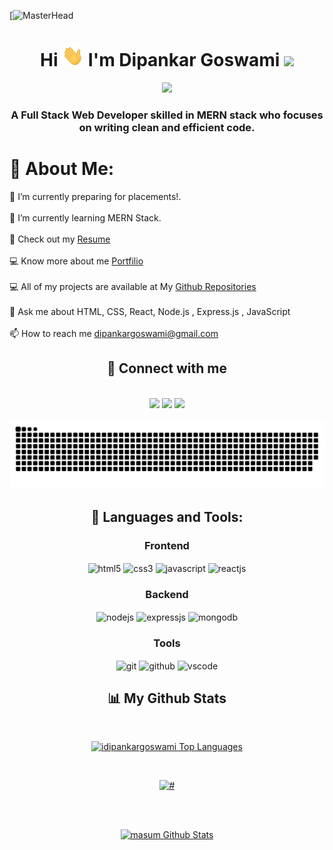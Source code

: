<!----------------------------------- Banner Section ------------------------------------>

[![MasterHead](https://camo.githubusercontent.com/06ed4c34761d1f1537ebc1198901bdd890184375a751313bb6721caf2c1d8c2e/68747470733a2f2f6d69726f2e6d656469756d2e636f6d2f76322f726573697a653a6669743a313335382f312a2d6e744c33447376632d644a35634c475274537545772e676966)
<!----------------------------------- Heading Section ------------------------------------>
<h1 align="center">
    Hi
    <img src="https://raw.githubusercontent.com/ABSphreak/ABSphreak/master/gifs/Hi.gif" width="35">
    I'm Dipankar Goswami
    <img src="https://camo.githubusercontent.com/d3359cb00ab0b5ed8f2e1fe3fceb4fbaf3b614340f8c0db99c17b9f50b351770/68747470733a2f2f656d6f6a69732e736c61636b6d6f6a69732e636f6d2f656d6f6a69732f696d616765732f313533313834393433302f343234362f626c6f622d73756e676c61737365732e6769663f31353331383439343330"
        width="35">
</h1>
<p align="center">
    <a href="">
        <img
            src="https://readme-typing-svg.demolab.com/?lines=Hi! Myself Dipankar Goswami;A Full-Stack%20Web%20Developer 👨🏻‍💻; Curious%20to%20learn%20new%20things !&font=Fira%20Code&center=true&width=440&height=45&color=#7f6ce0&vCenter=true&size=22&pause=1000"></a>
</p>
<!----------------------------------- About Section ------------------------------------>

<h3 align="center">A Full Stack Web Developer skilled in MERN stack who focuses on writing clean and efficient code.
</h3>



<p><img align="right" src="https://www.wingstechsolutions.com/wp-content/uploads/2022/03/full-stack-development.gif"
        alt="" width="55%"; /></p>

# 💫 About Me:

🔭 I’m currently preparing for placements!.<br>
<br>🌱 I’m currently learning MERN Stack.<br>
<br>📄 Check out my [Resume]()<br>
<br>💻 Know more about me [Portfilio]()<br>
<br>💻 All of my projects are available at My [Github Repositories]()<br>
<br>💬 Ask me about HTML, CSS, React, Node.js , Express.js , JavaScript<br>
<br>📫 How to reach me dipankargoswami@gmail.com<br>

<!-- Connect with me -->

<h2 align="center">📱 Connect with me</h2>
<br />
<div align="center">
    <a target="_blank" href="#"> <img
            src="https://img.shields.io/badge/LinkedIn-0077B5?style=for-the-badge&logo=linkedin&logoColor=white" /></a>
    <a target="_blank" href="dipankargoswami@1804"><img
            src="https://img.shields.io/badge/Gmail-D14836?style=for-the-badge&logo=gmail&logoColor=white" /></a>
    <a target="_blank" href="https://github.com/idipankargoswami"><img
            src="https://img.shields.io/badge/GitHub-100000?style=for-the-badge&logo=github&logoColor=white" /></a>
</div>
<br />

<img src="https://github.com/1999AZZAR/1999AZZAR/blob/main/resources/img/grid-snake.svg" />
<br />

<!-- Languages and Tools -->


<h2 align="center">🚀 Languages and Tools:</h2>
<!-- <br /> -->
<div align="center">
    <div align="center">
        <h3 align="center">Frontend</h3>
        <img src="https://img.shields.io/badge/html5-%23E34F26.svg?style=for-the-badge&logo=html5&logoColor=white"
            align="center" alt="html5">
        <img src="https://img.shields.io/badge/css3-%231572B6.svg?style=for-the-badge&logo=css3&logoColor=white"
            align="center" alt="css3">
        <img src="https://img.shields.io/badge/javascript-%23323330.svg?style=for-the-badge&logo=javascript&logoColor=%23F7DF1E"
            align="center" alt="javascript">
        <img src="https://img.shields.io/badge/React-20232A?style=for-the-badge&logo=react&logoColor=61DAFB"
            align="center" alt="reactjs" />
        <!-- <img src="https://img.shields.io/badge/Redux-593D88?style=for-the-badge&logo=redux&logoColor=white"
            align="center" alt="redux" /> -->
        <!-- <img src='https://img.shields.io/badge/typescript-%23007ACC.svg?style=for-the-badge&logo=typescript&logoColor=white'
            align='center' alt='typescript' /> -->
        <!-- <img src="https://img.shields.io/badge/Material%20UI-007FFF?style=for-the-badge&logo=mui&logoColor=white"
            align="center" alt="material-ui" /> -->
        <br>
        <!-- <img src='https://img.shields.io/badge/Next-black?style=for-the-badge&logo=next.js&logoColor=white'
            align='center' alt='next' /> -->
        <!-- <img src="https://img.shields.io/badge/chakra ui-%234ED1C5.svg?style=for-the-badge&logo=chakraui&logoColor=white"
            align="center" alt="chakra-ui" />
        <img src="https://img.shields.io/badge/rest api-%23000000.svg?style=for-the-badge&logo=flask&logoColor=white"
            align="center" alt="restapi" />
        <img src="https://img.shields.io/badge/React_Router-CA4245?style=for-the-badge&logo=react-router&logoColor=white"
            align="center" alt="react-router" /> -->
    </div>
    <!-- <br /> -->
    <div align="center">
        <h3 align="center">Backend</h3>
        <img src="https://img.shields.io/badge/Node.js-339933?style=for-the-badge&logo=nodedotjs&logoColor=white"
            align="center" alt="nodejs" />
        <img src="https://img.shields.io/badge/Express.js-000000?style=for-the-badge&logo=express&logoColor=white"
            align="center" alt="expressjs" />
        <img src="https://img.shields.io/badge/MongoDB-4EA94B?style=for-the-badge&logo=mongodb&logoColor=white"
            align="center" alt="mongodb" />
    </div>
    <div align="center">
        <h3 align="center">Tools</h3>
        <!-- <img src="https://img.shields.io/badge/heroku-%23430098.svg?style=for-the-badge&logo=heroku&logoColor=white"
            align="center" alt="git" /> -->
            <!-- <img src="https://img.shields.io/badge/vercel-%23000000.svg?style=for-the-badge&logo=vercel&logoColor=whit"
                align="center" alt="git" /> -->
                <!-- <img src="https://img.shields.io/badge/Postman-FF6C37?style=for-the-badge&logo=postman&logoColor=white"
                    align="center" alt="postman"> -->
                    <!-- <img src="https://img.shields.io/badge/NPM-%23000000.svg?style=for-the-badge&logo=npm&logoColor=white"
                        align="center" alt="npm"> -->
                        <!-- <img src="https://img.shields.io/badge/Slack-4A154B?style=for-the-badge&logo=slack&logoColor=white"
                            align="center" alt="slack" /> -->
        <img src="https://img.shields.io/badge/netlify-%23000000.svg?style=for-the-badge&logo=netlify&logoColor=#00C7B7"
            align="center" alt="git" />
        <img src="https://img.shields.io/badge/GitHub-100000?style=for-the-badge&logo=github&logoColor=white"
            align="center" alt="github" />
        <img src="https://img.shields.io/badge/Visual%20Studio-5C2D91.svg?style=for-the-badge&logo=visual-studio&logoColor=white"
            align="center" alt="vscode" />
        <br />
    </div>
</div>
<!-- my github stats-->

<h2 align="center">📊 My Github Stats</h2>
<br />
<p align="center">
    <a href="https://github.com/idipankargoswami/github-readme-stats"><img alt="idipankargoswami Top Languages"
            src="https://github-readme-stats.vercel.app/api/top-langs/?username=idipankargoswami&langs_count=8&count_private=true&layout=compact&theme=react&hide_border=true&bg_color=0D1117" /></a>
</p>
<br />
<p align="center">
    <a href="https://github.com/idipankargoswami/github-readme-streak-stats">
        <img title="🔥 Get streak stats for your profile at git.io/streak-stats" alt="#"
            src="https://github-readme-streak-stats.herokuapp.com/?user=idipankargoswami&hide_border=true&theme=react&hide_border=true&bg_color=0D1117" />
    </a>
</p>

<br />
<br />
<p align="center">
    <a href="https://github.com/idipankargoswami/github-readme-stats"><img alt="masum Github Stats"
            src="https://github-readme-stats.vercel.app/api?username=idipankargoswami&show_icons=true&locale=en&theme=react&hide_border=true&bg_color=0D1117"
            alt="#" /></a>
</p>
